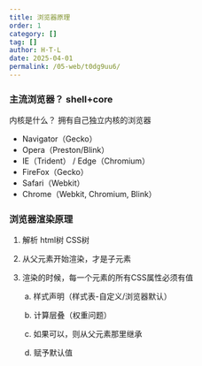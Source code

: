 ```yaml
---
title: 浏览器原理
order: 1
category: []
tag: []
author: H·T·L
date: 2025-04-01
permalink: /05-web/t0dg9uu6/
---
```





### 主流浏览器？ shell+core

内核是什么？
拥有自己独立内核的浏览器

- Navigator（Gecko）
- Opera（Preston/Blink）
- IE（Trident） / Edge（Chromium）
- FireFox（Gecko）
- Safari（Webkit）
- Chrome（Webkit, Chromium, Blink）

### 浏览器渲染原理

1. 解析 html树   CSS树

2. 从父元素开始渲染，才是子元素

3. 渲染的时候，每一个元素的所有CSS属性必须有值

   ​	a. 样式声明（样式表-自定义/浏览器默认）

   ​	b. 计算层叠（权重问题）

   ​	c. 如果可以，则从父元素那里继承

   ​	d. 赋予默认值

